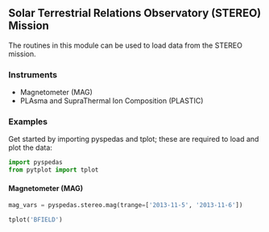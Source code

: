 
## Solar Terrestrial Relations Observatory (STEREO) Mission
The routines in this module can be used to load data from the STEREO mission. 

### Instruments
- Magnetometer (MAG)
- PLAsma and SupraThermal Ion Composition (PLASTIC) 

### Examples
Get started by importing pyspedas and tplot; these are required to load and plot the data:

```python
import pyspedas
from pytplot import tplot
```

#### Magnetometer (MAG)

```python
mag_vars = pyspedas.stereo.mag(trange=['2013-11-5', '2013-11-6'])

tplot('BFIELD')
```

